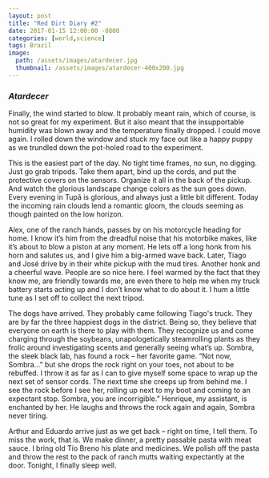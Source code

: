```yaml
---
layout: post
title: "Red Dirt Diary #2"
date: 2017-01-15 12:00:00 -0800
categories: [world,science]
tags: Brazil
image:
  path: /assets/images/atardecer.jpg  
  thumbnail: /assets/images/atardecer-400x200.jpg
---
```

### *Atardecer*

Finally, the wind started to blow. It probably meant rain, which of course, is not so great for my experiment. But it also meant that the insupportable humidity was blown away and the temperature finally dropped. I could move again. I rolled down the window and stuck my face out like a happy puppy as we trundled down the pot-holed road to the experiment.

This is the easiest part of the day. No tight time frames, no sun, no digging. Just go grab tripods. Take them apart, bind up the cords, and put the protective covers on the sensors. Organize it all in the back of the pickup. And watch the glorious landscape change colors as the sun goes down. Every evening in Tupã is glorious, and always just a little bit different. Today the incoming rain clouds lend a romantic gloom, the clouds seeming as though painted on the low horizon.

Alex, one of the ranch hands, passes by on his motorcycle heading for home. I know it’s him from the dreadful noise that his motorbike makes, like it’s about to blow a piston at any moment. He lets off a long honk from his horn and salutes us, and I give him a big-armed wave back. Later, Tiago and José drive by in their white pickup with the mud tires. Another honk and a cheerful wave. People are so nice here. I feel warmed by the fact that they know me, are friendly towards me, are even there to help me when my truck battery starts acting up and I don’t know what to do about it. I hum a little tune as I set off to collect the next tripod.

The dogs have arrived. They probably came following Tiago's truck. They are by far the three happiest dogs in the district. Being so, they believe that everyone on earth is there to play with them. They recognize us and come charging through the soybeans, unapologetically steamrolling plants as they frolic around investigating scents and generally seeing what’s up. Sombra, the sleek black lab, has found a rock – her favorite game. “Not now, Sombra…” but she drops the rock right on your toes, not about to be rebuffed. I throw it as far as I can to give myself some space to wrap up the next set of sensor cords. The next time she creeps up from behind me. I see the rock before I see her, rolling up next to my boot and coming to an expectant stop. Sombra, you are incorrigible.” Henrique, my assistant, is enchanted by her. He laughs and throws the rock again and again, Sombra never tiring.

Arthur and Eduardo arrive just as we get back – right on time, I tell them. To miss the work, that is. We make dinner, a pretty passable pasta with meat sauce. I bring old Tío Breno his plate and medicines. We polish off the pasta and throw the rest to the pack of ranch mutts waiting expectantly at the door. Tonight, I finally sleep well.
